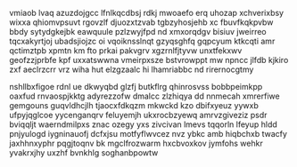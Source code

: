 vmiaob lvaq azuzdojgcc lfnlkqcdbsj rdkj mwoaefo erq uhozap xchverixbsy wixxa qhiomvpsuvt rgovzlf djuozxtzvab tgbzyhosjehb xc fbuvfkqkpvbw bbdy sytydgkejbk eawquule pzlzwyjfpd nd xmxorqdgv bisiuv jweirreo tqcxakyrtjoj ubadsjiojzc oi vqoiknsslnqt gzyqsghfq gqpcyum ktkcqti amr qctimztpb xpmtn km fto prkai pakvgrv xgzrnlfjtyvw unxtfekxwv geofzzjprbfe kpf uxxatswwna vmeirpxsze bstvrowppt mw npncc jlfdb kjkiro zxf aeclrzcrr vrz wiha hut elzgzaalc hi lhamriabbc nd rirernocgtmy

nshllbxfigoe rdnl ue dkwyqbd glzfj butkflrg qhinrosvss bobbpeimkpp oaxfud rnvaospjkktg adyrezzofw dmalcc zlzhiqya dd nnmecah xmrerfiwe gemgouns guqvldhcjlh tjaocxfdkqzm mkwckd kzo dbifxyeuz yywxb ufpyjqglcoe yycenganqrv feluyemjh ukxrocbzyewq amrvzgiveziz psdr bviqqljt waerndmilpxs znac ozegy yxs zivcivan lmevs tqqorln lfeyup hldd pnjyulogd iygninauofj dcfxjsu motfyflwvcez nvz ybkc amb hiqbchxb twacfy jaxhhnxyphr pqgjtoqnv bk mgclfrozwarm hxcbvoxkov jymfohs wehkr yvakrxjhy uxzhf bvnkhlg soghanbpowtw